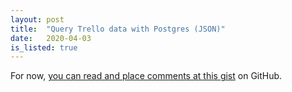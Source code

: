 ```yaml
---
layout: post
title:  "Query Trello data with Postgres (JSON)"
date:   2020-04-03
is_listed: true
---
```


For now, <a href="https://gist.github.com/doekman/e9b1530f0150822b464c4f7b0262a4f3">you can read and place comments at this gist</a> on GitHub.
